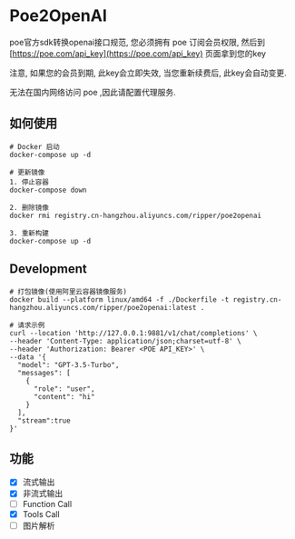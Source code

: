# Poe2OpenAI

poe官方sdk转换openai接口规范, 您必须拥有 poe 订阅会员权限, 然后到 [https://poe.com/api_key](https://poe.com/api_key) 页面拿到您的key   

注意, 如果您的会员到期, 此key会立即失效, 当您重新续费后, 此key会自动变更.   

无法在国内网络访问 poe ,因此请配置代理服务.

## 如何使用

```shell
# Docker 启动
docker-compose up -d

# 更新镜像
1. 停止容器
docker-compose down

2. 删除镜像
docker rmi registry.cn-hangzhou.aliyuncs.com/ripper/poe2openai

3. 重新构建
docker-compose up -d
```

## Development

```shell
# 打包镜像(使用阿里云容器镜像服务)
docker build --platform linux/amd64 -f ./Dockerfile -t registry.cn-hangzhou.aliyuncs.com/ripper/poe2openai:latest .
```

```shell
# 请求示例
curl --location 'http://127.0.0.1:9881/v1/chat/completions' \
--header 'Content-Type: application/json;charset=utf-8' \
--header 'Authorization: Bearer <POE API_KEY>' \
--data '{
  "model": "GPT-3.5-Turbo",
  "messages": [
    {
      "role": "user",
      "content": "hi"
    }
  ],
  "stream":true
}'
```

## 功能

- [x] 流式输出
- [x] 非流式输出
- [ ] Function Call
- [x] Tools Call
- [ ] 图片解析